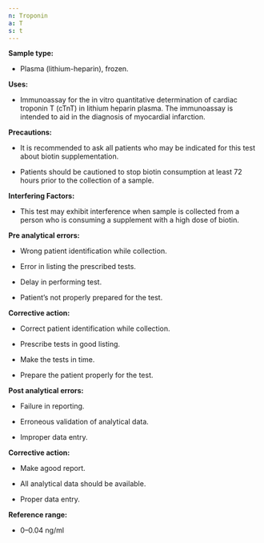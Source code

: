 ```yaml
---
n: Troponin
a: T
s: t
---
```



__Sample type:__

-	Plasma (lithium-heparin), frozen.

__Uses:__

-	Immunoassay for the in vitro quantitative determination of cardiac troponin T (cTnT) in lithium heparin plasma. The immunoassay is intended to aid in the diagnosis of myocardial infarction.

__Precautions:__

-	 It is recommended to ask all patients who may be indicated for this test about biotin supplementation. 

-	Patients should be cautioned to stop biotin consumption at least 72 hours prior to the collection of a sample.

__Interfering Factors:__

-	This test may exhibit interference when sample is collected from a person who is consuming a supplement with a high dose of biotin.

__Pre analytical errors:__ 

-	Wrong patient identification while collection.

-	Error in listing the prescribed tests.

-	Delay in performing test.

-	Patient’s not properly prepared for the test.

__Corrective action:__

-	Correct patient identification while collection.

-	Prescribe tests in good listing.

-	Make the tests in time.

-	Prepare the patient properly for the test.

__Post analytical errors:__

-	Failure in reporting. 

-	Erroneous validation of analytical data.

-	Improper data entry.


__Corrective action:__

-	Make agood report.

-	All analytical data should be available.

-	Proper data entry.

__Reference range:__

-	0–0.04 ng/ml